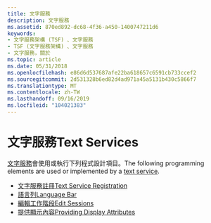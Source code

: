 ```yaml
---
title: 文字服務
description: 文字服務
ms.assetid: 870ed892-dc68-4f36-a450-1400747211d6
keywords:
- 文字服務架構 (TSF) 、文字服務
- TSF (文字服務架構) 、文字服務
- 文字服務，關於
ms.topic: article
ms.date: 05/31/2018
ms.openlocfilehash: e86d6d537687afe22ba618657c6591cb733ccef2
ms.sourcegitcommit: 2d531328b6ed82d4ad971a45a5131b430c5866f7
ms.translationtype: MT
ms.contentlocale: zh-TW
ms.lasthandoff: 09/16/2019
ms.locfileid: "104021383"
---
```

# <a name="text-services"></a><span data-ttu-id="fb6a3-106">文字服務</span><span class="sxs-lookup"><span data-stu-id="fb6a3-106">Text Services</span></span>

<span data-ttu-id="fb6a3-107">[文字服務](architecture.md)會使用或執行下列程式設計項目。</span><span class="sxs-lookup"><span data-stu-id="fb6a3-107">The following programming elements are used or implemented by a [text service](architecture.md).</span></span>

-   [<span data-ttu-id="fb6a3-108">文字服務註冊</span><span class="sxs-lookup"><span data-stu-id="fb6a3-108">Text Service Registration</span></span>](text-service-registration.md)
-   [<span data-ttu-id="fb6a3-109">語言列</span><span class="sxs-lookup"><span data-stu-id="fb6a3-109">Language Bar</span></span>](language-bar.md)
-   [<span data-ttu-id="fb6a3-110">編輯工作階段</span><span class="sxs-lookup"><span data-stu-id="fb6a3-110">Edit Sessions</span></span>](edit-sessions.md)
-   [<span data-ttu-id="fb6a3-111">提供顯示內容</span><span class="sxs-lookup"><span data-stu-id="fb6a3-111">Providing Display Attributes</span></span>](providing-display-attributes.md)

 

 




